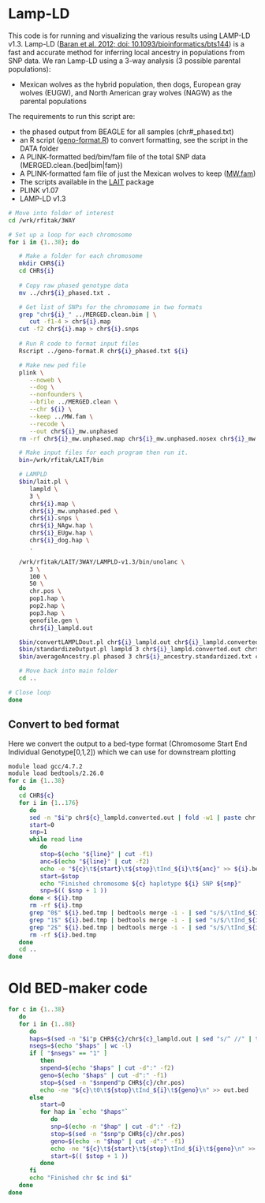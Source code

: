 # Lamp-LD
This code is for running and visualizing the various results using LAMP-LD v1.3.  Lamp-LD ([Baran et al. 2012; doi: 10.1093/bioinformatics/bts144](https://academic.oup.com/bioinformatics/article-lookup/doi/10.1093/bioinformatics/bts144)) is a fast and accurate method for inferring local ancestry in populations from SNP data. We ran Lamp-LD using a 3-way analysis (3 possible parental populations):
- Mexican wolves as the hybrid population, then dogs, European gray wolves (EUGW), and North American gray wolves (NAGW) as the parental populations

The requirements to run this script are:
- the phased output from BEAGLE for all samples (chr\#_phased.txt)
- an R script ([geno-format.R](./Data/geno-format.R)) to convert formatting, see the script in the DATA folder
- A PLINK-formatted bed/bim/fam file of the total SNP data (MERGED.clean.{bed|bim|fam})
- A PLINK-formatted fam file of just the Mexican wolves to keep ([MW.fam](./Data/MW.fam))
- The scripts available in the [LAIT](http://www.pitt.edu/~wec47/lait.html) package
- PLINK v1.07
- LAMP-LD v1.3
```bash
# Move into folder of interest
cd /wrk/rfitak/3WAY

# Set up a loop for each chromosome
for i in {1..38}; do

   # Make a folder for each chromosome
   mkdir CHR${i}
   cd CHR${i}
   
   # Copy raw phased genotype data
   mv ../chr${i}_phased.txt .

   # Get list of SNPs for the chromosome in two formats
   grep "chr${i}_" ../MERGED.clean.bim | \
      cut -f1-4 > chr${i}.map
   cut -f2 chr${i}.map > chr${i}.snps
   
   # Run R code to format input files
   Rscript ../geno-format.R chr${i}_phased.txt ${i}

   # Make new ped file
   plink \
      --noweb \
      --dog \
      --nonfounders \
      --bfile ../MERGED.clean \
      --chr ${i} \
      --keep ../MW.fam \
      --recode \
      --out chr${i}_mw.unphased
   rm -rf chr${i}_mw.unphased.map chr${i}_mw.unphased.nosex chr${i}_mw.unphased.log

   # Make input files for each program then run it.
   bin=/wrk/rfitak/LAIT/bin

   # LAMPLD
   $bin/lait.pl \
      lampld \
      3 \
      chr${i}.map \
      chr${i}_mw.unphased.ped \
      chr${i}.snps \
      chr${i}_NAgw.hap \
      chr${i}_EUgw.hap \
      chr${i}_dog.hap \
      .

   /wrk/rfitak/LAIT/3WAY/LAMPLD-v1.3/bin/unolanc \
      3 \
      100 \
      50 \
      chr.pos \
      pop1.hap \
      pop2.hap \
      pop3.hap \
      genofile.gen \
      chr${i}_lampld.out

   $bin/convertLAMPLDout.pl chr${i}_lampld.out chr${i}_lampld.converted.out
   $bin/standardizeOutput.pl lampld 3 chr${i}_lampld.converted.out chr${i}_ancestry.standardized.txt
   $bin/averageAncestry.pl phased 3 chr${i}_ancestry.standardized.txt chr${i}_avg.ancestry.txt 

   # Move back into main folder
   cd ..

# Close loop
done
```

## Convert to bed format
Here we convert the output to a bed-type format (Chromosome Start End   Individual  Genotype[0,1,2]) which we can use for downstream plotting
```bash
module load gcc/4.7.2
module load bedtools/2.26.0
for c in {1..38}
   do
   cd CHR${c}
   for i in {1..176}
      do
      sed -n "$i"p chr${c}_lampld.converted.out | fold -w1 | paste chr.pos - > ${i}.tmp
      start=0
      snp=1
      while read line
         do
         stop=$(echo "${line}" | cut -f1)
         anc=$(echo "${line}" | cut -f2)
         echo -e "${c}\t${start}\t${stop}\tInd_${i}\t${anc}" >> ${i}.bed.tmp
         start=$stop
         echo "Finished chromosome ${c} haplotype ${i} SNP ${snp}"
         snp=$(( $snp + 1 ))
      done < ${i}.tmp
      rm -rf ${i}.tmp
      grep "0$" ${i}.bed.tmp | bedtools merge -i - | sed "s/$/\tInd_${i}\t0/g" >> ../tracts.bed.${c}
      grep "1$" ${i}.bed.tmp | bedtools merge -i - | sed "s/$/\tInd_${i}\t1/g" >> ../tracts.bed.${c}
      grep "2$" ${i}.bed.tmp | bedtools merge -i - | sed "s/$/\tInd_${i}\t2/g" >> ../tracts.bed.${c}
      rm -rf ${i}.bed.tmp
   done
   cd ..
done
```











# Old BED-maker code
```bash
for c in {1..38}
   do
   for i in {1..88}
      do
      haps=$(sed -n "$i"p CHR${c}/chr${c}_lampld.out | sed "s/^ //" | tr " " "\n")
      nsegs=$(echo "$haps" | wc -l)
      if [ "$nsegs" == "1" ]
         then
         snpend=$(echo "$haps" | cut -d":" -f2)
         geno=$(echo "$haps" | cut -d":" -f1)
         stop=$(sed -n "$snpend"p CHR${c}/chr.pos)
         echo -ne "${c}\t0\t${stop}\tInd_${i}\t${geno}\n" >> out.bed
      else
         start=0
         for hap in `echo "$haps"`
            do
            snp=$(echo -n "$hap" | cut -d":" -f2)
            stop=$(sed -n "$snp"p CHR${c}/chr.pos)
            geno=$(echo -n "$hap" | cut -d":" -f1)
            echo -ne "${c}\t${start}\t${stop}\tInd_${i}\t${geno}\n" >> out.bed
            start=$(( $stop + 1 ))
         done
      fi
      echo "Finished chr $c ind $i"
   done
done
```
